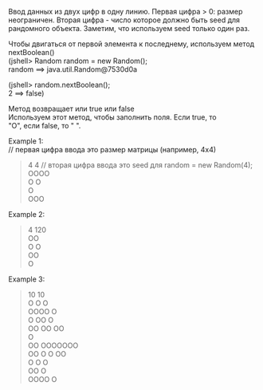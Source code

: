 

Ввод данных из двух цифр в одну линию. Первая цифра > 0: размер неограничен. Вторая цифра - число которое должно быть seed для рандомного объекта.   Заметим, что используем seed только один раз.  

Чтобы двигаться от первой элемента к последнему, используем метод nextBoolean()   
(jshell> Random random = new Random();  
         random ==> java.util.Random@7530d0a  
  
(jshell> random.nextBoolean();  
              2 ==> false)   
     
Метод возвращает или true или false  
Используем этот метод, чтобы заполнить поля. Если true, то  
"О", если false, то " ".  



Example 1:  
// первая цифра ввода это размер матрицы (например, 4х4)
> 4 4 // вторая цифра ввода это seed для random = new Random(4);  
OOOO  
O O  
   O  
OOO   

Example 2:  

> 4 120  
OO  
O  O  
 OO  
 O   

Example 3:    

> 10 10  
O    O  O  
 OOOO   O  
 O   OO O  
OO OO  OO  
   O       
OO OOOOOOO  
OO O O  OO  
    O O  O  
OO       O  
OOOO    O   

